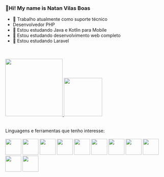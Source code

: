 ### 👋Hi! My name is Natan Vilas Boas

- 🔭 Trabalho atualmente como suporte técnico
- Desenvolvedor PHP
- 📕 Estou estudando Java e Kotlin para Mobile
- 📕 Estou estudando desenvolvimento web completo
- 📕 Estou estudando Laravel

<link rel="stylesheet" href="https://cdn.jsdelivr.net/gh/devicons/devicon@v2.15.1/devicon.min.css">
  <br>
  <br>
<div>
  <a href="https://github.com/Natan200-2">
  <img height="180px"src="https://github-readme-stats.vercel.app/api?username=Natan200-2&show_icons=true&theme=codeSTACKr">
  <img height="120px" src="https://github-readme-stats.vercel.app/api/top-langs/?username=Natan200-2&layout=compact&theme=codeSTACKr">
  </a>
</div>  
  <br>
  <br>
<div>
  Linguagens e ferramentas que tenho interesse:
</div>
  <br>
<div>
  <img height="50cm" src="https://cdn.jsdelivr.net/gh/devicons/devicon/icons/laravel/laravel-plain.svg" />
  <img height="50cm" src="https://cdn.jsdelivr.net/gh/devicons/devicon/icons/html5/html5-original.svg" />
  <img height="50cm" src="https://cdn.jsdelivr.net/gh/devicons/devicon/icons/css3/css3-original.svg" />
  <img height="50cm" src="https://cdn.jsdelivr.net/gh/devicons/devicon/icons/androidstudio/androidstudio-original.svg" />
  <img height="50cm" src="https://cdn.jsdelivr.net/gh/devicons/devicon/icons/java/java-original.svg" />
  <img height="50cm" src="https://cdn.jsdelivr.net/gh/devicons/devicon/icons/javascript/javascript-original.svg" />
  <img height="50cm" src="https://cdn.jsdelivr.net/gh/devicons/devicon/icons/mysql/mysql-original.svg" />
  <img height="50cm" src="https://cdn.jsdelivr.net/gh/devicons/devicon/icons/python/python-original.svg" />
  <img height="50cm" src="https://cdn.jsdelivr.net/gh/devicons/devicon/icons/illustrator/illustrator-line.svg" />
  <img height="50cm" src="https://cdn.jsdelivr.net/gh/devicons/devicon/icons/photoshop/photoshop-line.svg" />
  <img height="50cm" src="https://cdn.jsdelivr.net/gh/devicons/devicon/icons/figma/figma-original.svg" />
</div>
